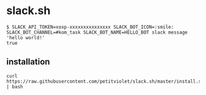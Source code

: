 # slack.sh

```shell-session
$ SLACK_API_TOKEN=xoxp-xxxxxxxxxxxxxxx SLACK_BOT_ICON=:smile: SLACK_BOT_CHANNEL=#kom_task SLACK_BOT_NAME=HELLO_BOT slack message 'hello world!'
true
```

## installation

```shell-session
curl https://raw.githubusercontent.com/petitviolet/slack.sh/master/install.sh | bash
```
